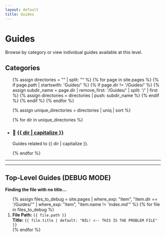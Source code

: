 ```yaml
---
layout: default
title: Guides
---
```


# Guides

Browse by category or view individual guides available at this level.

## Categories

<ul>
  {% assign directories = "" | split: "" %}
  {% for page in site.pages %}
    {% if page.path | startswith: 'Guides/' %}
      {% if page.dir != '/Guides/' %}
        {% assign subdir_name = page.dir | remove_first: '/Guides/' | split: '/' | first %}
        {% assign directories = directories | push: subdir_name %}
      {% endif %}
    {% endif %}
  {% endfor %}
  
  {% assign unique_directories = directories | uniq | sort %}
  
  {% for dir in unique_directories %}
    <li>
      <h3>📂 <a href="{{ site.baseurl }}/Guides/{{ dir }}/">{{ dir | capitalize }}</a></h3>
      <p>Guides related to {{ dir | capitalize }}.</p>
    </li>
  {% endfor %}
</ul>

---

---

## Top-Level Guides (DEBUG MODE)

<p><strong>Finding the file with no title...</strong></p>
<ol>
  {% assign files_to_debug = site.pages | where_exp: "item", "item.dir == '/Guides/'" | where_exp: "item", "item.name != 'index.md'" %}
  {% for file in files_to_debug %}
    <li>
      <strong>File Path:</strong> <code>{{ file.path }}</code><br>
      <strong>Title:</strong> <code>{{ file.title | default: "NIL! <-- THIS IS THE PROBLEM FILE" }}</code>
    </li>
  {% endfor %}
</ol>
